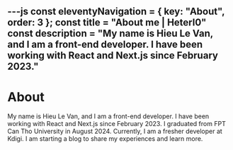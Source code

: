 ---js
const eleventyNavigation = {
	key: "About",
	order: 3
};
const title = "About me | Heterl0"
const description = "My name is Hieu Le Van, and I am a front-end developer. I have been working with React and Next.js since February 2023."
---

# About

My name is Hieu Le Van, and I am a front-end developer. I have been working with React and Next.js since February 2023. I graduated from FPT Can Tho University in August 2024. Currently, I am a fresher developer at Kdigi. I am starting a blog to share my experiences and learn more.
